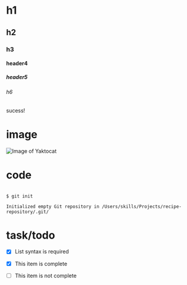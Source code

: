 # h1

## h2

### h3

#### header4

##### header5

###### h6



sucess!

# image

![Image of Yaktocat](https://octodex.github.com/images/yaktocat.png)



# code



```

$ git init

Initialized empty Git repository in /Users/skills/Projects/recipe-repository/.git/

```



# task/todo



- [x] List syntax is required

- [x] This item is complete

- [ ] This item is not complete
